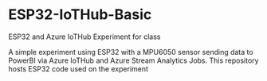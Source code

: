# ESP32-IoTHub-Basic
ESP32 and Azure IoTHub Experiment for class

A simple experiment using ESP32 with a MPU6050 sensor sending data to PowerBI via Azure IoTHub and Azure Stream Analytics Jobs. This repository hosts ESP32 code used on the experiment
